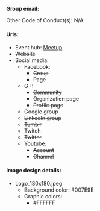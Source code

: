 **Group email:** 

Other Code of Conduct(s): N/A 

#### Urls:
  - Event hub: [Meetup](https://www.meetup.com/Tulsa-Lambda-Lunch/)
  - ~~Website~~
  - Social media:
    - Facebook:
      - ~~Group~~
      - ~~Page~~
    - G+:
      - ~~Community~~
      - ~~Organization page~~
      - ~~Profile page~~
    - ~~Google group~~
    - ~~LinkedIn group~~
    - ~~Tumblr~~
    - ~~Twitch~~
    - ~~Twitter~~
    - Youtube:
      - ~~Account~~
      - ~~Channel~~

#### Image design details:
- Logo_180x180.jpeg
  - Background color: #007E9E
  - Graphic colors:
    - #FFFFFF

